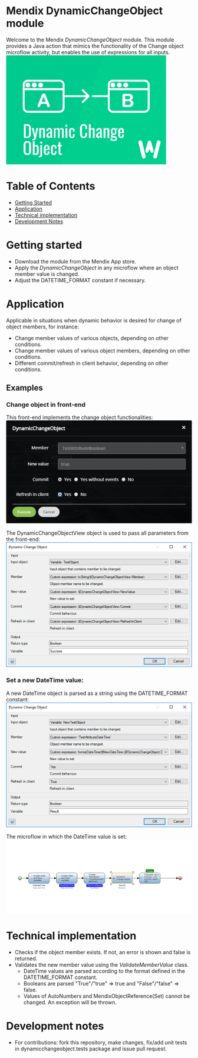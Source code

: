 # Mendix DynamicChangeObject module

Welcome to the Mendix *DynamicChangeObject* module. This module provides a Java action that mimics the functionality of the Change object microflow activity, but enables the use of expressions for all inputs.
![DynamicChangeObject logo][5]

# Table of Contents

* [Getting Started](#getting-started)
* [Application](#application)
* [Technical implementation](#technical-implementation)
* [Development Notes](#development-notes)

# Getting started
* Download the module from the Mendix App store.
* Apply the *DynamicChangeObject* in any microflow where an object member value is changed. 
* Adjust the DATETIME_FORMAT constant if necessary.

# Application
Applicable in situations when dynamic behavior is desired for change of object members, for instance:
* Change member values of various objects, depending on other conditions.
* Change member values of various object members, depending on other conditions.
* Different commit/refresh in client behavior, depending on other conditions.

## Examples

### Change object in front-end
This front-end implements the change object functionalities:
![Implement change object in front-end][1]

The DynamicChangeObjectView object is used to pass all parameters from the front-end:
![DynamicChangeObjectView application][2]

### Set a new DateTime value:
A new DateTime object is parsed as a string using the DATETIME_FORMAT constant:
![New DateTime value][3]

The microflow in which the DateTime value is set:
 ![MicroFlow that sets new DateTime value][4]

# Technical implementation
* Checks if the object member exists. If not, an error is shown and false is returned.
* Validates the new member value using the *ValidateMemberValue* class.
	* DateTime values are parsed according to the format defined in the DATETIME_FORMAT constant.
	* Booleans are parsed "True"/"true" => true and "False"/"false" => false.
	* Values of AutoNumbers and MendixObjectReference(Set) cannot be changed. An exception will be thrown.

# Development notes
* For contributions: fork this repository, make changes, fix/add unit tests in dynamicchangeobject.tests package and issue pull request.

 [1]: docs/DynamicChangeObject_Popup.PNG
 [2]: docs/DynamicChangeObject_Window.PNG
 [3]: docs/DynamicChangeObject_WindowDateTime.PNG
 [4]: docs/DynamicChangeObject_Microflow.PNG
 [5]: docs/DynamicChangeObject_logo.png